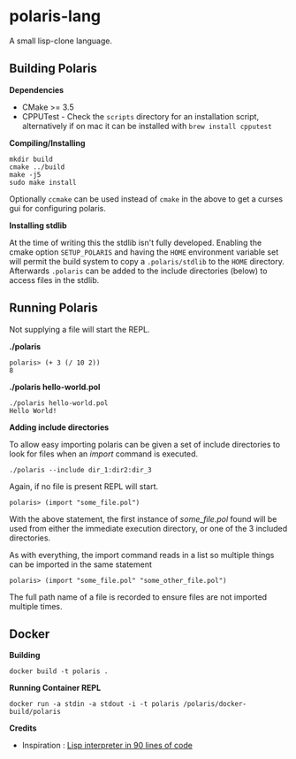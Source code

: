 # polaris-lang

A small lisp-clone language. 

## Building Polaris

**Dependencies**

 - CMake >= 3.5
 - CPPUTest - Check the `scripts` directory for an installation script, alternatively if on mac it can be installed with `brew install cpputest`

**Compiling/Installing**

```
mkdir build
cmake ../build
make -j5
sudo make install
```

Optionally `ccmake` can be used instead of `cmake` in the above to get a curses gui for configuring polaris.

**Installing stdlib**

At the time of writing this the stdlib isn't fully developed.
Enabling the cmake option `SETUP_POLARIS` and having the `HOME` environment variable set will permit the build system to copy a `.polaris/stdlib` to the `HOME` directory. Afterwards `.polaris` can be added to the include directories (below) to access files in the stdlib.

## Running Polaris

Not supplying a file will start the REPL.

**./polaris**
```
polaris> (+ 3 (/ 10 2))
8
```

**./polaris hello-world.pol**

```
./polaris hello-world.pol
Hello World!
```

**Adding include directories**

To allow easy importing polaris can be given a set of include directories to look for files
when an *import* command is executed.

```
./polaris --include dir_1:dir2:dir_3 
```

Again, if no file is present REPL will start.

```
polaris> (import "some_file.pol")
```

With the above statement, the first instance of *some_file.pol* found will be used from either the 
immediate execution directory, or one of the 3 included directories.

As with everything, the import command reads in a list so multiple things can be imported in the same statement

```
polaris> (import "some_file.pol" "some_other_file.pol")
```

The full path name of a file is recorded to ensure files are not imported multiple times.

## Docker

**Building**

`docker build -t polaris .`

**Running Container REPL**

`docker run -a stdin -a stdout -i -t polaris /polaris/docker-build/polaris`

**Credits**

- Inspiration : [Lisp interpreter in 90 lines of code](http://howtowriteaprogram.blogspot.com/2010/11/lisp-interpreter-in-90-lines-of-c.html)
